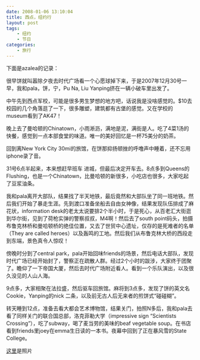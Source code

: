 ```yaml
---
date: 2008-01-06 13:10:04
title: 西点，纽约行
layout: post
tags:
    - 纽约
    - 节日
categories:
    - 旅行
---
```

下面是azalea的记录：

很早饼就叫嚣除夕夜去时代广场看一个心愿球掉下来，于是2007年12月30号一早，我和pala，饼，宁，Pu Na, Liu Yanping挤在一辆小破车里出发了。

中午先到西点军校，可能是很多男生梦想的地方吧，话说我是没啥感觉的。$10去校园的几个角落逛了一下，很多雕塑，建筑都有古堡的感觉。又在学校的museum看到了AK47！

晚上去了曼哈顿的Chinatown，小雨淅沥，满地是泥，满街是人。吃了4菜1汤的快餐，感觉到一点本部食堂的味道。唯一的美好回忆是一杯75美分的奶茶。

回到离New York City 30mi的旅馆，在饼那抑扬顿挫的呼噜声中睡着，还不忘用iphone录了音。

31号6点半起来，本来想赶早班车 进城，但最后决定开车去。8点多到Queens的Flushing，也是一个Chinatown，比曼哈顿的新很多，小吃店也很多，大家吃起了豆浆油条。

我和pala离开大部队，结果找了半天地铁，最后竟然和大部队坐了同一班地铁。然后我们开始了暴走生涯。先到渡口准备坐船去自由女神像，结果发现队伍排成了麻花状，information desk的老太太说要排2个半小时，于是死心，从百老汇大街逛到华尔街，见到了荷枪实弹的警察叔叔，M4啊！然后去了south point码头，拍摄布鲁克林桥和曼哈顿桥的绝佳位置，又去了世贸中心遗址，仅存的是死难者的名单（They are called heroes）以及轰鸣的工地。然后我们从布鲁克林大桥的西段走到东端，景色真令人惊叹！

傍晚时分到了central park，pala开始回味friends的场景，然后电话大部队，发现时代广场已经开始封了，警察正在疏散人群。经过2个小时的跋涉，大家终于团聚了。瞻仰了一下帝国大厦，然后去时代广场附近看人。看到一个乐队演出，以及很久没见的人山人海。

9点多，大家相聚在法拉盛，然后驱车回旅馆。麻将到3点多，发现了饼的英文名 Cookie，Yanping的nick 二条，以及前无古人后无来者的煎饼式“碰碰糊”。

转天睡到12点，准备去看大都会艺术博物馆，结果关门，拍照N多后，我和pala去看了同样关门的联合国总部，洛克菲勒大学（impressive sign “Scientists Crossing”），吃了subway，喝了麦当劳的美味的beaf vegetable soup。在书店看到friends里joey在emma生日读的一本书。夜幕中回到了正在暴风雪的State College。

<a href="http://p.ztpala.com/main.php?g2_itemId=6775" target="_blank">这里</a>是照片